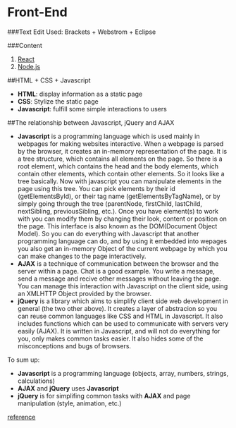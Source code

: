 # Front-End
       
###Text Edit Used: Brackets + Webstrom + Eclipse
       
###Content
1. [React](4_React)           
1. [Node.js](5_Node)   


                 
##HTML + CSS + Javascript      
- **HTML**: display information as a static page      
- **CSS**: Stylize the static page     
- **Javascript**: fulfill some simple interactions to users      
        
##The relationship between Javascript, jQuery and AJAX        
- **Javascript** is a programming language which is used mainly in webpages for making websites interactive. When a webpage is parsed by the browser, it creates an in-memory representation of the page. It is a tree structure, which contains all elements on the page. So there is a root element, which contains the head and the body elements, which contain other elements, which contain other elements. So it looks like a tree basically. Now with javascript you can manipulate elements in the page using this tree. You can pick elements by their id (getElementsById), or their tag name (getElementsByTagName), or by simply going through the tree (parentNode, firstChild, lastChild, nextSibling, previousSibling, etc.). Once you have element(s) to work with you can modify them by changing their look, content or position on the page. This interface is also known as the DOM(Document Object Model). So you can do everything with Javascript that another programming language can do, and by using it embedded into wepages you also get an in-memory Object of the current webpage by which you can make changes to the page interactively.                
- **AJAX** is a technique of communication between the browser and the server within a page. Chat is a good example. You write a message, send a message and recive other messages without leaving the page. You can manage this interaction with Javascript on the client side, using an XMLHTTP Object provided by the browser.         
- **jQuery** is a library which aims to simplify client side web development in general (the two other above). It creates a layer of abstracion so you can reuse common languages like CSS and HTML in Javascript. It also includes functions which can be used to communicate with servers very easily (AJAX). It is written in Javascript, and will not do everything for you, only makes common tasks easier. It also hides some of the misconceptions and bugs of browsers.          
          
To sum up:
- **Javascript** is a programming language (objects, array, numbers, strings, calculations)
- **AJAX** and **jQuery** uses **Javascript**
- **jQuery** is for simplifing common tasks with **AJAX** and page manipulation (style, animation, etc.)         
        
[reference](http://blog.csdn.net/jediael_lu/article/details/38312685)      
            
     
               
                
        

